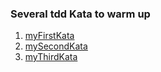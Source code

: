 ### Several tdd Kata to warm up

1. [myFirstKata](https://github.com/xmero/tddTrain/tree/master/myFirstKata)
2. [mySecondKata](https://github.com/xmero/tddTrain/tree/master/mySecondKata)
3. [myThirdKata](https://github.com/xmero/tddTrain/tree/master/myThirdKata)